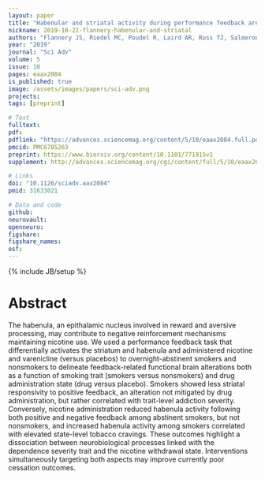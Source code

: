 ```yaml
---
layout: paper
title: "Habenular and striatal activity during performance feedback are differentially linked with state-like and trait-like aspects of tobacco use disorder"
nickname: 2019-10-22-flannery-habenular-and-striatal
authors: "Flannery JS, Riedel MC, Poudel R, Laird AR, Ross TJ, Salmeron BJ, Stein EA, Sutherland MT"
year: "2019"
journal: "Sci Adv"
volume: 5
issue: 10
pages: eaax2084
is_published: true
image: /assets/images/papers/sci-adv.png
projects:
tags: [preprint]

# Text
fulltext:
pdf:
pdflink: "https://advances.sciencemag.org/content/5/10/eaax2084.full.pdf"
pmcid: PMC6785263
preprint: https://www.biorxiv.org/content/10.1101/771915v1
supplement: http://advances.sciencemag.org/cgi/content/full/5/10/eaax2084/DC1

# Links
doi: "10.1126/sciadv.aax2084"
pmid: 31633021

# Data and code
github:
neurovault:
openneuro:
figshare:
figshare_names:
osf:
---
```

{% include JB/setup %}

# Abstract

The habenula, an epithalamic nucleus involved in reward and aversive processing, may contribute to negative reinforcement mechanisms maintaining nicotine use. We used a performance feedback task that differentially activates the striatum and habenula and administered nicotine and varenicline (versus placebos) to overnight-abstinent smokers and nonsmokers to delineate feedback-related functional brain alterations both as a function of smoking trait (smokers versus nonsmokers) and drug administration state (drug versus placebo). Smokers showed less striatal responsivity to positive feedback, an alteration not mitigated by drug administration, but rather correlated with trait-level addiction severity. Conversely, nicotine administration reduced habenula activity following both positive and negative feedback among abstinent smokers, but not nonsmokers, and increased habenula activity among smokers correlated with elevated state-level tobacco cravings. These outcomes highlight a dissociation between neurobiological processes linked with the dependence severity trait and the nicotine withdrawal state. Interventions simultaneously targeting both aspects may improve currently poor cessation outcomes.
